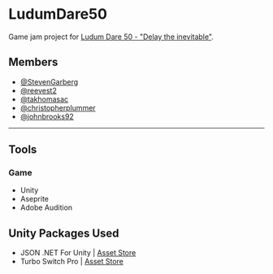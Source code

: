 # LudumDare50
Game jam project for [Ludum Dare 50 - "Delay the inevitable"](https://ldjam.com/events/ludum-dare/50).

## Members
- [@StevenGarberg](https://github.com/StevenGarberg)
- [@reevest2](https://github.com/reevest2)
- [@takhomasac](https://github.com/takhomasac)
- [@christopherplummer](https://github.com/christopherplummer)
- [@johnbrooks92](https://github.com/johnbrooks92)

---

## Tools
### Game
- Unity
- Aseprite
- Adobe Audition

## Unity Packages Used
- JSON .NET For Unity | [Asset Store](https://assetstore.unity.com/packages/tools/input-management/json-net-for-unity-11347)
- Turbo Switch Pro | [Asset Store](https://assetstore.unity.com/packages/tools/utilities/turbo-switch-pro-60040)
